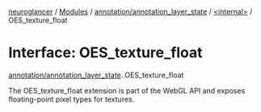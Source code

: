 [neuroglancer](../README.md) / [Modules](../modules.md) / [annotation/annotation\_layer\_state](../modules/annotation_annotation_layer_state.md) / [<internal\>](../modules/annotation_annotation_layer_state._internal_.md) / OES\_texture\_float

# Interface: OES\_texture\_float

[annotation/annotation_layer_state](../modules/annotation_annotation_layer_state.md).[<internal>](../modules/annotation_annotation_layer_state._internal_.md).OES_texture_float

The OES_texture_float extension is part of the WebGL API and exposes floating-point pixel types for textures.
